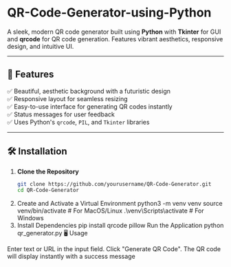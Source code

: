 # QR-Code-Generator-using-Python
A sleek, modern QR code generator built using **Python** with **Tkinter** for GUI and **qrcode** for QR code generation. Features vibrant aesthetics, responsive design, and intuitive UI.

---

## 🚀 Features
✅ Beautiful, aesthetic background with a futuristic design  
✅ Responsive layout for seamless resizing  
✅ Easy-to-use interface for generating QR codes instantly  
✅ Status messages for user feedback  
✅ Uses Python's `qrcode`, `PIL`, and `Tkinter` libraries  

---

## 🛠️ Installation
1. **Clone the Repository**
   ```bash
   git clone https://github.com/yourusername/QR-Code-Generator.git
   cd QR-Code-Generator
2. Create and Activate a Virtual Environment
python3 -m venv venv
source venv/bin/activate   # For MacOS/Linux
.\venv\Scripts\activate    # For Windows
3. Install Dependencies
pip install qrcode pillow
Run the Application
python qr_generator.py
🖥️ Usage

Enter text or URL in the input field.
Click "Generate QR Code".
The QR code will display instantly with a success message
